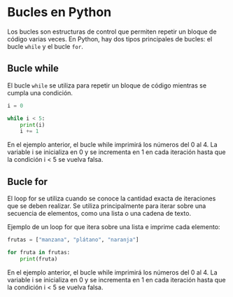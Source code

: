 # Bucles en Python

Los bucles son estructuras de control que permiten repetir un bloque de código varias veces. En Python, hay dos tipos principales de bucles: el bucle `while` y el bucle `for`.

## Bucle while

El bucle `while` se utiliza para repetir un bloque de código mientras se cumpla una condición.

```python
i = 0

while i < 5:
    print(i)
    i += 1
```

En el ejemplo anterior, el bucle while imprimirá los números del 0 al 4. La variable i se inicializa en 0 y se incrementa en 1 en cada iteración hasta que la condición i < 5 se vuelva falsa.

## Bucle for

El loop for se utiliza cuando se conoce la cantidad exacta de iteraciones que se deben realizar. Se utiliza principalmente para iterar sobre una secuencia de elementos, como una lista o una cadena de texto.

Ejemplo de un loop for que itera sobre una lista e imprime cada elemento:

```python
frutas = ["manzana", "plátano", "naranja"]

for fruta in frutas:
    print(fruta)
```

En el ejemplo anterior, el bucle while imprimirá los números del 0 al 4. La variable i se inicializa en 0 y se incrementa en 1 en cada iteración hasta que la condición i < 5 se vuelva falsa.
